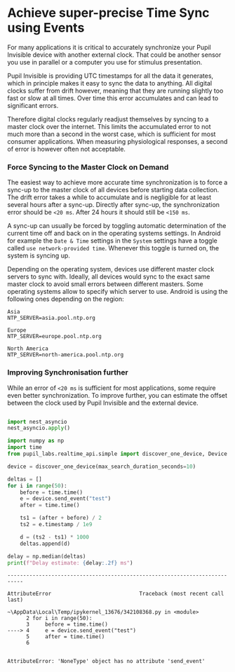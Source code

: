 # Achieve super-precise Time Sync using Events
For many applications it is critical to accurately synchronize your Pupil Invisible device with another external clock. That could be another sensor you use in parallel or a computer you use for stimulus presentation. 

Pupil Invisible is providing UTC timestamps for all the data it generates, which in principle makes it easy to sync the data to anything. All digital clocks suffer from drift however, meaning that they are running slightly too fast or slow at all times. Over time this error accumulates and can lead to significant errors.

Therefore digital clocks regularly readjust themselves by syncing to a master clock over the internet. This limits the accumulated error to not much more than a second in the worst case, which is sufficient for most consumer applications. When measuring physiological responses, a second of error is however often not acceptable.


### Force Syncing to the Master Clock on Demand
The easiest way to achieve more accurate time synchronization is to force a sync-up to the master clock of all devices before starting data collection. The drift error takes a while to accumulate and is negligible for at least several hours after a sync-up. Directly after sync-up, the synchronization error should be `<20 ms`. After 24 hours it should still be `<150 ms`.

A sync-up can usually be forced by toggling automatic determination of the current time off and back on in the operating systems settings. In Android for example the `Date & Time` settings in the `System` settings have a toggle called `use network-provided time`. Whenever this toggle is turned on, the system is syncing up.

Depending on the operating system, devices use different master clock servers to sync with. Ideally, all devices would sync to the exact same master clock to avoid small errors between different masters. Some operating systems allow to specify which server to use. Android is using the following ones depending on the region:

```
Asia
NTP_SERVER=asia.pool.ntp.org

Europe
NTP_SERVER=europe.pool.ntp.org

North America
NTP_SERVER=north-america.pool.ntp.org
```

### Improving Synchronisation further
While an error of `<20 ms` is sufficient for most applications, some require even better synchronization. To improve further, you can estimate the offset between the clock used by Pupil Invisible and the external device.

<div style="display:flex;justify-content:center;" class="pb-4">
  <v-img
    :src="require('../../../media/invisible/how-tos/time-synchronization-with-events.png')"
    max-width=60%
  >
  </v-img>
</div>


```python
import nest_asyncio
nest_asyncio.apply()

import numpy as np
import time
from pupil_labs.realtime_api.simple import discover_one_device, Device

device = discover_one_device(max_search_duration_seconds=10)
```


```python
deltas = []
for i in range(50):
    before = time.time()
    e = device.send_event("test")
    after = time.time()

    ts1 = (after + before) / 2
    ts2 = e.timestamp / 1e9

    d = (ts2 - ts1) * 1000
    deltas.append(d)

delay = np.median(deltas)
print(f"Delay estimate: {delay:.2f} ms")
```


    ---------------------------------------------------------------------------

    AttributeError                            Traceback (most recent call last)

    ~\AppData\Local\Temp/ipykernel_13676/342108368.py in <module>
          2 for i in range(50):
          3     before = time.time()
    ----> 4     e = device.send_event("test")
          5     after = time.time()
          6 
    

    AttributeError: 'NoneType' object has no attribute 'send_event'



```python

```

